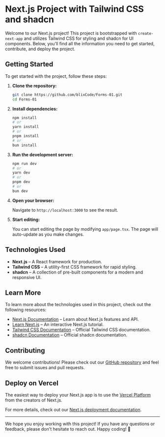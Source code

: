 # Next.js Project with Tailwind CSS and shadcn

Welcome to our Next.js project! This project is bootstrapped with `create-next-app` and utilizes Tailwind CSS for styling and shadcn for UI components. Below, you'll find all the information you need to get started, contribute, and deploy the project.


## Getting Started

To get started with the project, follow these steps:

1. **Clone the repository:**

   ```bash
   git clone https://github.com/blixCode/Forms-01.git
   cd Forms-01
   ```

2. **Install dependencies:**

   ```bash
   npm install
   # or
   yarn install
   # or
   pnpm install
   # or
   bun install
   ```

3. **Run the development server:**

   ```bash
   npm run dev
   # or
   yarn dev
   # or
   pnpm dev
   # or
   bun dev
   ```

4. **Open your browser:**

   Navigate to `http://localhost:3000` to see the result.

5. **Start editing:**

   You can start editing the page by modifying `app/page.tsx`. The page will auto-update as you make changes.

## Technologies Used

- **Next.js** – A React framework for production.
- **Tailwind CSS** – A utility-first CSS framework for rapid styling.
- **shadcn** – A collection of pre-built components for a modern and responsive UI.

## Learn More

To learn more about the technologies used in this project, check out the following resources:

- [Next.js Documentation](https://nextjs.org/docs) – Learn about Next.js features and API.
- [Learn Next.js](https://nextjs.org/learn) – An interactive Next.js tutorial.
- [Tailwind CSS Documentation](https://tailwindcss.com/docs) – Official Tailwind CSS documentation.
- [shadcn Documentation](https://ui.shadcn.com/docs) – Official shadcn documentation.

## Contributing

We welcome contributions! Please check out our [GitHub repository](https://github.com/vercel/next.js) and feel free to submit issues and pull requests.

## Deploy on Vercel

The easiest way to deploy your Next.js app is to use the [Vercel Platform](https://vercel.com/new?utm_medium=default-template&filter=next.js&utm_source=create-next-app&utm_campaign=create-next-app-readme) from the creators of Next.js.

For more details, check out our [Next.js deployment documentation](https://nextjs.org/docs/app/building-your-application/deploying).

---

We hope you enjoy working with this project! If you have any questions or feedback, please don't hesitate to reach out. Happy coding! 🚀
